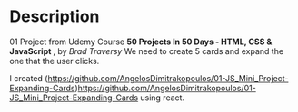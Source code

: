 # Description

01 Project from Udemy Course <strong>50 Projects In 50 Days - HTML, CSS & JavaScript
</strong>, by <em>Brad Traversy</em>
We need to create 5 cards and expand the one that the user clicks.

I created (https://github.com/AngelosDimitrakopoulos/01-JS_Mini_Project-Expanding-Cards)https://github.com/AngelosDimitrakopoulos/01-JS_Mini_Project-Expanding-Cards using react.

